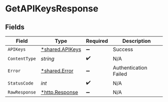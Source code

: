 # GetAPIKeysResponse


## Fields

| Field                                                  | Type                                                   | Required                                               | Description                                            |
| ------------------------------------------------------ | ------------------------------------------------------ | ------------------------------------------------------ | ------------------------------------------------------ |
| `APIKeys`                                              | [*shared.APIKeys](../../models/shared/apikeys.md)      | :heavy_minus_sign:                                     | Success                                                |
| `ContentType`                                          | *string*                                               | :heavy_check_mark:                                     | N/A                                                    |
| `Error`                                                | [*shared.Error](../../models/shared/error.md)          | :heavy_minus_sign:                                     | Authentication Failed                                  |
| `StatusCode`                                           | *int*                                                  | :heavy_check_mark:                                     | N/A                                                    |
| `RawResponse`                                          | [*http.Response](https://pkg.go.dev/net/http#Response) | :heavy_minus_sign:                                     | N/A                                                    |